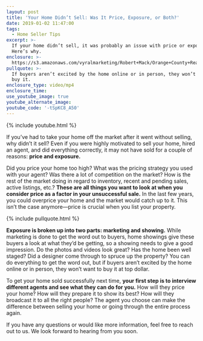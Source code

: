 ```yaml
---
layout: post
title: 'Your Home Didn’t Sell: Was It Price, Exposure, or Both?'
date: 2019-01-02 11:47:00
tags:
  - Home Seller Tips
excerpt: >-
  If your home didn’t sell, it was probably an issue with price or exposure.
  Here’s why.
enclosure: >-
  https://s3.amazonaws.com/vyralmarketing/Robert+Mack/Orange+County+Real+Estate+Agent-+Your+Home+Didnt+Sell-+Was+It+Price%2C+Exposure%2C+or+Both_.mp4
pullquote: >-
  If buyers aren’t excited by the home online or in person, they won’t want to
  buy it.
enclosure_type: video/mp4
enclosure_time:
use_youtube_image: true
youtube_alternate_image:
youtube_code: '-tSpKC8_A50'
---
```


{% include youtube.html %}

If you’ve had to take your home off the market after it went without selling, why didn’t it sell? Even if you were highly motivated to sell your home, hired an agent, and did everything correctly, it may not have sold for a couple of reasons: **price and exposure.**

Did you price your home too high? What was the pricing strategy you used with your agent? Was there a lot of competition on the market? How is the rest of the market doing in regard to inventory, recent and pending sales, active listings, etc.? **These are all things you want to look at when you consider price as a factor in your unsuccessful sale.** In the last few years, you could overprice your home and the market would catch up to it. This isn’t the case anymore—price is crucial when you list your property.

{% include pullquote.html %}

**Exposure is broken up into two parts: marketing and showing.** While marketing is done to get the word out to buyers, home showings give these buyers a look at what they’d be getting, so a showing needs to give a good impression. Do the photos and videos look great? Has the home been well staged? Did a designer come through to spruce up the property? You can do everything to get the word out, but if buyers aren’t excited by the home online or in person, they won’t want to buy it at top dollar.

To get your home sold successfully next time, **your first step is to interview different agents and see what they can do for you.** How will they price your home? How will they prepare it to show its best? How will they broadcast it to all the right people? The agent you choose can make the difference between selling your home or going through the entire process again.

If you have any questions or would like more information, feel free to reach out to us. We look forward to hearing from you soon.
